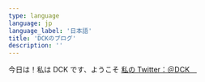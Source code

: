 ```yaml
---
type: language
language: jp
language_label: '日本語'
title: 'DCKのブログ'
description: ''
---
```


今日は！私は DCK です、ようこそ
[私の Twitter：＠DCK＿](https://twitter.com/kylemathews)

